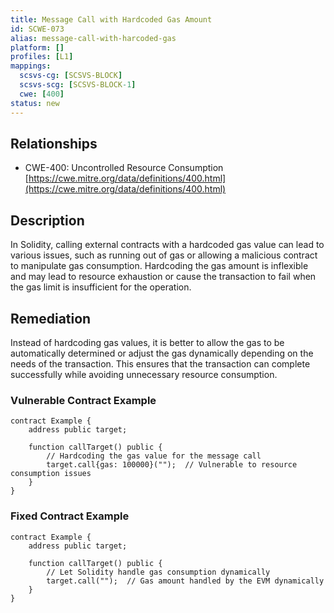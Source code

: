 ```yaml
---
title: Message Call with Hardcoded Gas Amount
id: SCWE-073
alias: message-call-with-harcoded-gas
platform: []
profiles: [L1]
mappings:
  scsvs-cg: [SCSVS-BLOCK]
  scsvs-scg: [SCSVS-BLOCK-1]
  cwe: [400]
status: new
---
```


## Relationships  
- CWE-400: Uncontrolled Resource Consumption  
  [https://cwe.mitre.org/data/definitions/400.html](https://cwe.mitre.org/data/definitions/400.html)  

## Description
In Solidity, calling external contracts with a hardcoded gas value can lead to various issues, such as running out of gas or allowing a malicious contract to manipulate gas consumption. Hardcoding the gas amount is inflexible and may lead to resource exhaustion or cause the transaction to fail when the gas limit is insufficient for the operation.

## Remediation
Instead of hardcoding gas values, it is better to allow the gas to be automatically determined or adjust the gas dynamically depending on the needs of the transaction. This ensures that the transaction can complete successfully while avoiding unnecessary resource consumption.

### Vulnerable Contract Example
```solidity
contract Example {
    address public target;

    function callTarget() public {
        // Hardcoding the gas value for the message call
        target.call{gas: 100000}("");  // Vulnerable to resource consumption issues
    }
}
```

### Fixed Contract Example
```solidity
contract Example {
    address public target;

    function callTarget() public {
        // Let Solidity handle gas consumption dynamically
        target.call("");  // Gas amount handled by the EVM dynamically
    }
}
```